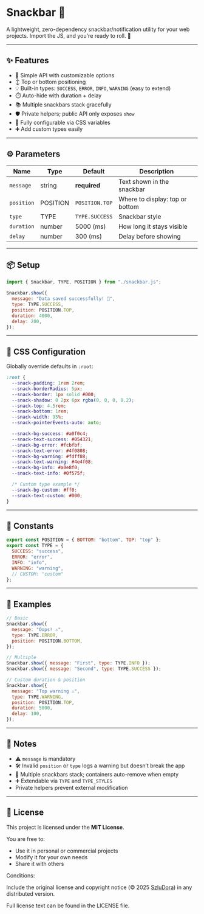 # Snackbar 🍫

A lightweight, zero-dependency snackbar/notification utility for your web projects.
Import the JS, and you're ready to roll. 🎉

---

## ✨ Features

- 🎨 Simple API with customizable options
- ↕️ Top or bottom positioning
- 💡 Built-in types: `SUCCESS`, `ERROR`, `INFO`, `WARNING` (easy to extend)
- ⏱️ Auto-hide with duration + delay
- 📚 Multiple snackbars stack gracefully
- 🛡️ Private helpers; public API only exposes `show`
- 🎨 Fully configurable via CSS variables
- ➕ Add custom types easily

---

## ⚙️ Parameters

| Name       | Type     | Default        | Description                     |
| ---------- | -------- | -------------- | ------------------------------- |
| `message`  | string   | **required**   | Text shown in the snackbar      |
| `position` | POSITION | `POSITION.TOP` | Where to display: top or bottom |
| `type`     | TYPE     | `TYPE.SUCCESS` | Snackbar style                  |
| `duration` | number   | 5000 (ms)      | How long it stays visible       |
| `delay`    | number   | 300 (ms)       | Delay before showing            |

---

## 📦 Setup

```js
import { Snackbar, TYPE, POSITION } from "./snackbar.js";

Snackbar.show({
  message: "Data saved successfully! 🎉",
  type: TYPE.SUCCESS,
  position: POSITION.TOP,
  duration: 4000,
  delay: 200,
});
```

---

## 🎨 CSS Configuration

Globally override defaults in `:root`:

```css
:root {
  --snack-padding: 1rem 2rem;
  --snack-borderRadius: 5px;
  --snack-border: 1px solid #000;
  --snack-shadow: 0 2px 6px rgba(0, 0, 0, 0.2);
  --snack-top: 4.5rem;
  --snack-bottom: 1rem;
  --snack-width: 95%;
  --snack-pointerEvents-auto: auto;

  --snack-bg-success: #a0f0c4;
  --snack-text-success: #054321;
  --snack-bg-error: #fcbfbf;
  --snack-text-error: #4f0808;
  --snack-bg-warning: #fdff88;
  --snack-text-warning: #4e4f08;
  --snack-bg-info: #a0e8f0;
  --snack-text-info: #0f575f;

  /* Custom type example */
  --snack-bg-custom: #ff0;
  --snack-text-custom: #000;
}
```

---

## 🔑 Constants

```js
export const POSITION = { BOTTOM: "bottom", TOP: "top" };
export const TYPE = {
  SUCCESS: "success",
  ERROR: "error",
  INFO: "info",
  WARNING: "warning",
  // CUSTOM: "custom"
};
```

---

## 🧪 Examples

```js
// Basic
Snackbar.show({
  message: "Oops! ⚠️",
  type: TYPE.ERROR,
  position: POSITION.BOTTOM,
});

// Multiple
Snackbar.show({ message: "First", type: TYPE.INFO });
Snackbar.show({ message: "Second", type: TYPE.SUCCESS });

// Custom duration & position
Snackbar.show({
  message: "Top warning ⚠️",
  type: TYPE.WARNING,
  position: POSITION.TOP,
  duration: 5000,
  delay: 100,
});
```

---

## 📝 Notes

- ⚠️ `message` is mandatory
- 🛠️ Invalid `position` or `type` logs a warning but doesn’t break the app
- 🧹 Multiple snackbars stack; containers auto-remove when empty
- ➕ Extendable via `TYPE` and `TYPE_STYLES`
- Private helpers prevent external modification
---

## 📝 License

This project is licensed under the **MIT License**.

You are free to:

- Use it in personal or commercial projects
- Modify it for your own needs
- Share it with others

Conditions:

Include the original license and copyright notice (© 2025 [SzluDora](https://github.com/szludora/)) in any distributed version.

Full license text can be found in the LICENSE
file.
